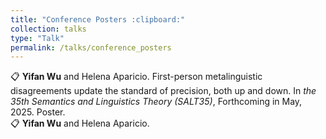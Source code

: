 ```yaml
---
title: "Conference Posters :clipboard:"
collection: talks
type: "Talk"
permalink: /talks/conference_posters
---
```


:clipboard: **Yifan Wu** and Helena Aparicio. First-person metalinguistic disagreements update the standard of precision, both up and down. In *the 35th Semantics and Linguistics Theory (SALT35)*, Forthcoming in May, 2025. Poster. <br>
:clipboard: **Yifan Wu** and Helena Aparicio.
